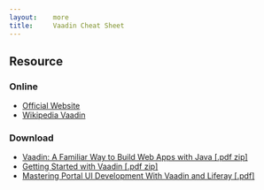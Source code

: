 ```yaml
---
layout:    more
title:     Vaadin Cheat Sheet 
---
```

<div class="content content-400">
    <div class="board board-326">
        <h2 class="board-title">Resource</h2>
        <div class="board-card">
            <h3 class="board-card-title">Online</h3>
            <ul>
                <li><a href="http://vaadin.com/">Official Website</a></li>
                <li><a href="http://en.wikipedia.org/wiki/Vaadin">Wikipedia Vaadin</a></li>
            </ul>
        </div>
        <div class="board-card">
            <h3 class="board-card-title">Download</h3>
            <ul>
                <li><a href="http://refcardz.dzone.com/refcardz/vaadin-update">Vaadin: A Familiar Way to Build Web Apps with Java [.pdf zip]</a></li>
                <li><a href="http://refcardz.dzone.com/refcardz/getting-started-vaadin">Getting Started with Vaadin [.pdf zip]</a></li>
                <li><a href="http://refcardz.dzone.com/refcardz/mastering-portal-ui">Mastering Portal UI Development With Vaadin and Liferay [.pdf]</a></li>
            </ul>
        </div>
    </div>
</div>
